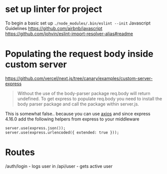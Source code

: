 # set up linter for project
To begin a basic set up
`./node_modules/.bin/eslint --init`
Javascript Guidelines
https://github.com/airbnb/javascript
https://github.com/johvin/eslint-import-resolver-alias#readme

# Populating the request body inside custom server

https://github.com/vercel/next.js/tree/canary/examples/custom-server-express

> Without the use of the body-parser package req.body will return undefined. To get express to populate req.body you need to install the body parser package and call the package within server.js.

This is somewhat false.. because you can use [axios](https://github.com/axios/axios) and since express 4.16.0 add the following helpers from express to your middleware

```
server.use(express.json());
server.use(express.urlencoded({ extended: true }));
```

# Routes
/auth/login - logs user in
/api/user - gets active user

